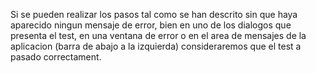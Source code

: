 
Si se pueden realizar los pasos tal como se han descrito sin que haya aparecido ningun mensaje de error, bien
en uno de los dialogos que presenta el test, en una ventana de error o en el area de mensajes de la aplicacion (barra de
abajo a la izquierda) consideraremos que el test a pasado correctament.
